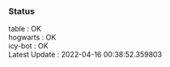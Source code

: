 ### Status


table : OK  
hogwarts : OK  
icy-bot : OK  
Latest Update : 2022-04-16 00:38:52.359803
